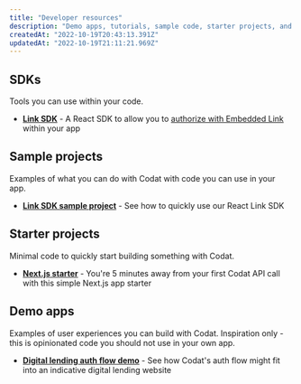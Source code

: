 ```yaml
---
title: "Developer resources"
description: "Demo apps, tutorials, sample code, starter projects, and other tools to help you build your Codat solution"
createdAt: "2022-10-19T20:43:13.391Z"
updatedAt: "2022-10-19T21:11:21.969Z"
---
```


## SDKs

Tools you can use within your code.

- **[Link SDK](https://www.npmjs.com/package/@codat/link-sdk)** - A React SDK to allow you to [authorize with Embedded Link](/auth-flow/authorize-embedded-link) within your app

## Sample projects

Examples of what you can do with Codat with code you can use in your app.

- **[Link SDK sample project](https://github.com/codatio/link-sdk-sample-project)** - See how to quickly use our React Link SDK

## Starter projects

Minimal code to quickly start building something with Codat.

- **[Next.js starter](https://github.com/codatio/codat-nextjs-starter-project)** - You're 5 minutes away from your first Codat API call with this simple Next.js app starter

## Demo apps

Examples of user experiences you can build with Codat. Inspiration only - this is opinionated code you should not use in your own app.

- **[Digital lending auth flow demo](https://github.com/codatio/demo-auth-flow)** - See how Codat's auth flow might fit into an indicative digital lending website
